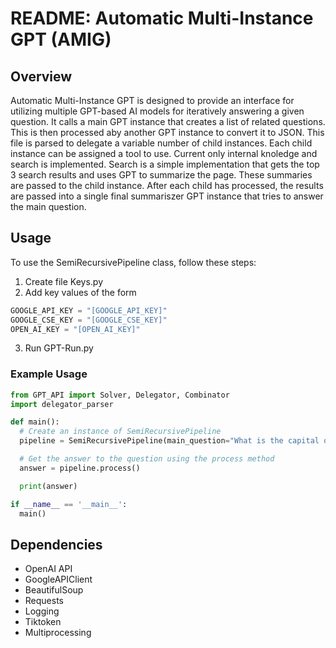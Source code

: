 # README: Automatic Multi-Instance GPT (AMIG)

## Overview

Automatic Multi-Instance GPT is designed to provide an interface for utilizing multiple GPT-based AI models for iteratively answering a given question. It calls a main GPT instance that creates a list of related questions. This is then processed aby another GPT instance to convert it to JSON. This file is parsed to delegate a variable number of child instances. Each child instance can be assigned a tool to use. Current only internal knoledge and search is implemented. Search is a simple implementation that gets the top 3 search results and uses GPT to summarize the page. These summaries are passed to the child instance. After each child has processed, the results are passed into a single final summariszer GPT instance that tries to answer the main question. 


## Usage

To use the SemiRecursivePipeline class, follow these steps:

1. Create file Keys.py
2. Add key values of the form
```python
GOOGLE_API_KEY = "[GOOGLE_API_KEY]"
GOOGLE_CSE_KEY = "[GOOGLE_CSE_KEY]"
OPEN_AI_KEY = "[OPEN_AI_KEY]"
```
3. Run GPT-Run.py 

### Example Usage

```python
from GPT_API import Solver, Delegator, Combinator
import delegator_parser

def main():
  # Create an instance of SemiRecursivePipeline
  pipeline = SemiRecursivePipeline(main_question="What is the capital of France?")

  # Get the answer to the question using the process method
  answer = pipeline.process()

  print(answer)

if __name__ == '__main__':
  main()

```

## Dependencies

- OpenAI API 
- GoogleAPIClient
- BeautifulSoup
- Requests
- Logging
- Tiktoken
- Multiprocessing
